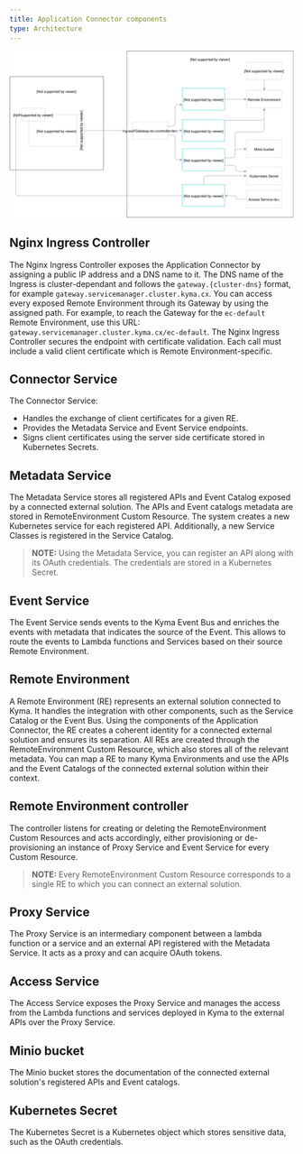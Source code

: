 ```yaml
---
title: Application Connector components
type: Architecture
---
```


![Architecture Diagram](assets/001-application-connector.svg)


## Nginx Ingress Controller

The Nginx Ingress Controller exposes the Application Connector by assigning a public IP address and a DNS name to it.
The DNS name of the Ingress is cluster-dependant and follows the `gateway.{cluster-dns}` format, for example `gateway.servicemanager.cluster.kyma.cx`.
You can access every exposed Remote Environment through its Gateway by using the assigned path. For example, to reach the Gateway for the `ec-default` Remote Environment, use this URL: `gateway.servicemanager.cluster.kyma.cx/ec-default`. The Nginx Ingress Controller secures the endpoint with certificate validation. Each call must include a valid client certificate which is Remote Environment-specific.

## Connector Service

The Connector Service:
- Handles the exchange of client certificates for a given RE.
- Provides the Metadata Service and Event Service endpoints.
- Signs client certificates using the server side certificate stored in Kubernetes Secrets.

## Metadata Service

The Metadata Service stores all registered APIs and Event Catalog exposed by a connected external solution. The APIs and Event catalogs metadata are stored in RemoteEnvironment Custom Resource.
The system creates a new Kubernetes service for each registered API. Additionally, a new Service Classes is registered in the Service Catalog.

>**NOTE:** Using the Metadata Service, you can register an API along with its OAuth credentials. The credentials are stored in a Kubernetes Secret.

## Event Service

The Event Service sends events to the Kyma Event Bus and enriches the events with metadata that indicates the source of the Event.
This allows to route the events to Lambda functions and Services based on their source Remote Environment.

## Remote Environment

A Remote Environment (RE) represents an external solution connected to Kyma. It handles the integration with other components, such as the Service Catalog or the Event Bus.
Using the components of the Application Connector, the RE creates a coherent identity for a connected external solution and ensures its separation.
All REs are created through the RemoteEnvironment Custom Resource, which also stores all of the relevant metadata. You can map a RE to many Kyma Environments and use the APIs and the Event Catalogs of the connected external solution within their context.

## Remote Environment controller

The controller listens for creating or deleting the RemoteEnvironment Custom Resources and acts accordingly, either provisioning or de-provisioning an instance of Proxy Service and Event Service for every Custom Resource.         

>**NOTE:** Every RemoteEnvironment Custom Resource corresponds to a single RE to which you can connect an external solution.

## Proxy Service

The Proxy Service is an intermediary component between a lambda function or a service and an external API registered with the Metadata Service. It acts as a proxy and can acquire OAuth tokens.

## Access Service

The Access Service exposes the Proxy Service and manages the access from the Lambda functions and services deployed in Kyma to the external APIs over the Proxy Service.

## Minio bucket

The Minio bucket stores the documentation of the connected external solution's registered APIs and Event catalogs.

## Kubernetes Secret

The Kubernetes Secret is a Kubernetes object which stores sensitive data, such as the OAuth credentials.

